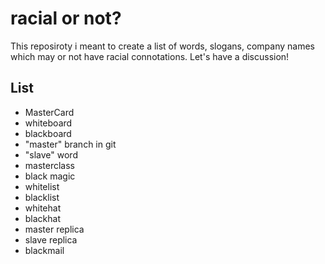 # racial or not?

This reposiroty i meant to create a list of words, slogans, company names which may or not have racial connotations. Let's have a discussion!

## List

- MasterCard
- whiteboard
- blackboard
- "master" branch in git
- "slave" word
- masterclass
- black magic
- whitelist
- blacklist
- whitehat
- blackhat
- master replica
- slave replica
- blackmail
